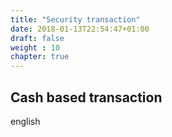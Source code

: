 ```yaml
---
title: "Security transaction"
date: 2018-01-13T22:54:47+01:00
draft: false
weight : 10
chapter: true
---
```

## Cash based transaction
english
